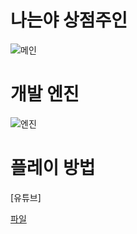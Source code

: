 # 나는야 상점주인

![메인]()

# 개발 엔진

![엔진](https://images.contentstack.io/v3/assets/blt08c1239a7bff8ff5/bltdff1a2920dd347a5/63f5068a97790d11728d0a6d/U_Logo_Small_black.svg)

# 플레이 방법

[유튜브]

[파일]()
